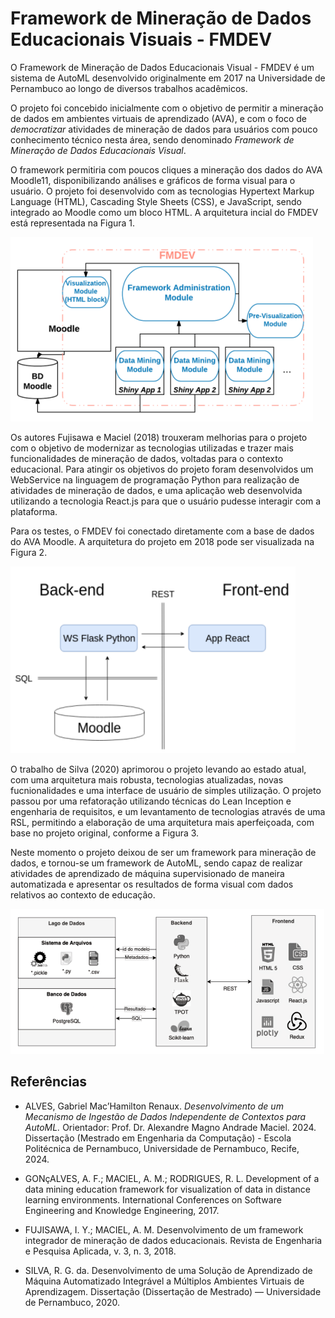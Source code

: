 # Framework de Mineração de Dados Educacionais Visuais - FMDEV

O Framework de Mineração de Dados Educacionais Visual - FMDEV é um sistema de
AutoML desenvolvido originalmente em 2017 na Universidade de Pernambuco ao longo de
diversos trabalhos acadêmicos.

O projeto foi concebido inicialmente com o objetivo de permitir a mineração de dados
em ambientes virtuais de aprendizado (AVA), e com o foco de *democratizar* atividades de mineração de dados para usuários com pouco conhecimento técnico nesta área, sendo denominado
*Framework de Mineração de Dados Educacionais Visual*. 

O framework permitiria com poucos
cliques a mineração dos dados do AVA Moodle11, disponibilizando análises e gráficos de forma
visual para o usuário. O projeto foi desenvolvido com as tecnologias Hypertext Markup Language
(HTML), Cascading Style Sheets (CSS), e JavaScript, sendo integrado ao Moodle como um
bloco HTML. A arquitetura incial do FMDEV está representada na Figura 1.

![Figura 1 - Arquitetura do FMDEV](https://raw.githubusercontent.com/GPCDA/fmd-docs/5ab9666d9efbb5be727f3d3c4fa8f712026477ed/docs/img/fmdev_arch_1.png)	

Os autores Fujisawa e Maciel (2018) trouxeram melhorias para o projeto com o
objetivo de modernizar as tecnologias utilizadas e trazer mais funcionalidades de mineração
de dados, voltadas para o contexto educacional. Para atingir os objetivos do projeto foram
desenvolvidos um WebService na linguagem de programação Python para realização de atividades
de mineração de dados, e uma aplicação web desenvolvida utilizando a tecnologia React.js para
que o usuário pudesse interagir com a plataforma. 

Para os testes, o FMDEV foi conectado
diretamente com a base de dados do AVA Moodle. A arquitetura do projeto em 2018 pode ser
visualizada na Figura 2.

![Figura 2 - Arquitetura do FMDEV evoluída](https://raw.githubusercontent.com/GPCDA/fmd-docs/5ab9666d9efbb5be727f3d3c4fa8f712026477ed/docs/img/fmdev_arch_2.png)

O trabalho de Silva (2020) aprimorou o projeto levando ao estado atual, com uma
arquitetura mais robusta, tecnologias atualizadas, novas fucnionalidades e uma interface de
usuário de simples utilização. O projeto passou por uma refatoração utilizando técnicas do Lean
Inception e engenharia de requisitos, e um levantamento de tecnologias através de uma RSL,
permitindo a elaboração de uma arquitetura mais aperfeiçoada, com base no projeto original,
conforme a Figura 3. 

Neste momento o projeto deixou de ser um framework para mineração de
dados, e tornou-se um framework de AutoML, sendo capaz de realizar atividades de aprendizado
de máquina supervisionado de maneira automatizada e apresentar os resultados de forma visual
com dados relativos ao contexto de educação.

![Figura 3 - Arquitetura do FMDEV final](https://raw.githubusercontent.com/GPCDA/fmd-docs/5ab9666d9efbb5be727f3d3c4fa8f712026477ed/docs/img/fmdev_arch_3.png)	


## Referências

- ALVES, Gabriel Mac’Hamilton Renaux. *Desenvolvimento de um Mecanismo de Ingestão de Dados Independente de Contextos para AutoML.* Orientador: Prof. Dr. Alexandre Magno Andrade Maciel. 2024. Dissertação (Mestrado em Engenharia da Computação) - Escola Politécnica de Pernambuco, Universidade de Pernambuco, Recife, 2024.

- GONçALVES, A. F.; MACIEL, A. M.; RODRIGUES, R. L. Development of a data
mining education framework for visualization of data in distance learning environments.
International Conferences on Software Engineering and Knowledge Engineering, 2017.

- FUJISAWA, I. Y.; MACIEL, A. M. Desenvolvimento de um framework integrador de
mineração de dados educacionais. Revista de Engenharia e Pesquisa Aplicada, v. 3, n. 3, 2018.

- SILVA, R. G. da. Desenvolvimento de uma Solução de Aprendizado de Máquina
Automatizado Integrável a Múltiplos Ambientes Virtuais de Aprendizagem. Dissertação
(Dissertação de Mestrado) — Universidade de Pernambuco, 2020.